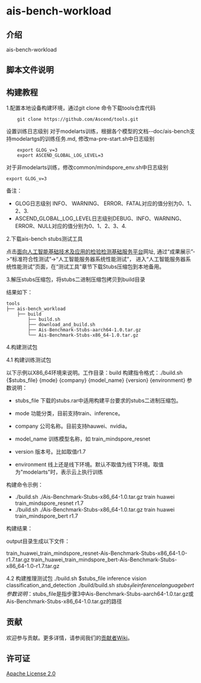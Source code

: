 # ais-bench-workload

## 介绍

ais-bench-workload

## 脚本文件说明


## 构建教程
1.配置本地设备构建环境，通过git clone 命令下载tools仓库代码
```
    git clone https://github.com/Ascend/tools.git
```
设置训练日志级别
对于modelarts训练，根据各个模型的文档--doc/ais-bench支持modelartgs的训练任务.md, 修改ma-pre-start.sh中日志级别
```
    export GLOG_v=3
    export ASCEND_GLOBAL_LOG_LEVEL=3
```
对于非modelarts训练，修改common/mindspore_env.sh中日志级别
```
export GLOG_v=3
```
备注：
+ GLOG日志级别 INFO、 WARNING、 ERROR、FATAL对应的值分别为0、1、2、3.
+ ASCEND_GLOBAL_LOG_LEVEL日志级别DEBUG、INFO、WARNING、ERROR、NULL对应的值分别为0、1、2、3、4.

2.下载ais-bench stubs测试工具

点击[面向人工智能基础技术及应用的检验检测基础服务平台](http://www.aipubservice.com/#/show/compliance/detail/127)网址, 通过“成果展示”->“标准符合性测试”->“人工智能服务器系统性能测试”， 进入“人工智能服务器系统性能测试”页面，在“测试工具”章节下载Stubs压缩包到本地备用。


3.解压stubs压缩包，将stubs二进制压缩包拷贝到build目录

结果如下：
```
tools
├── ais-bench_workload
    ├── build
        ├── build.sh
        ├── download_and_build.sh
        ├── Ais-Benchmark-Stubs-aarch64-1.0.tar.gz
        └── Ais-Benchmark-Stubs-x86_64-1.0.tar.gz
```

4.构建测试包

4.1 构建训练测试包

以下示例以X86_64环境来说明。工作目录：build
构建指令格式：./build.sh  {$stubs_file} {mode} {company} {model_name} {version} {environment}
参数说明：
+ stubs_file 下载的stubs.rar中适用构建平台要求的stubs二进制压缩包。
+ mode  功能分类，目前支持train、inference。

+ company 公司名称。目前支持hauwei、nvidia。
+ model_name 训练模型名称，如 train_mindspore_resnet
+ version  版本号。比如取值r1.7
+ environment 线上还是线下环境。默认不取值为线下环境。取值为"modelarts"时，表示云上执行训练

构建命令示例：

+ ./build.sh  ./Ais-Benchmark-Stubs-x86_64-1.0.tar.gz train huawei train_mindspore_resnet r1.7
+ ./build.sh  ./Ais-Benchmark-Stubs-x86_64-1.0.tar.gz train huawei train_mindspore_bert r1.7



构建结果：

output目录生成以下文件：

train_huawei_train_mindspore_resnet-Ais-Benchmark-Stubs-x86_64-1.0-r1.7.tar.gz
train_huawei_train_mindspore_bert-Ais-Benchmark-Stubs-x86_64-1.0-r1.7.tar.gz

4.2 构建推理测试包
    ./build.sh $stubs_file inference vision classification_and_detection
    ./build/build.sh $stubs_file inference language bert
    参数说明：$stubs_file是指步骤3中Ais-Benchmark-Stubs-aarch64-1.0.tar.gz或Ais-Benchmark-Stubs-x86_64-1.0.tar.gz的路径
## 贡献

欢迎参与贡献。更多详情，请参阅我们的[贡献者Wiki](../CONTRIBUTING.md)。

## 许可证
[Apache License 2.0](LICENSE)

